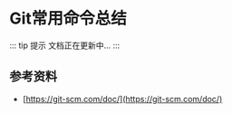# Git常用命令总结

::: tip 提示
文档正在更新中...
:::

## 参考资料

- [https://git-scm.com/doc/](https://git-scm.com/doc/)
